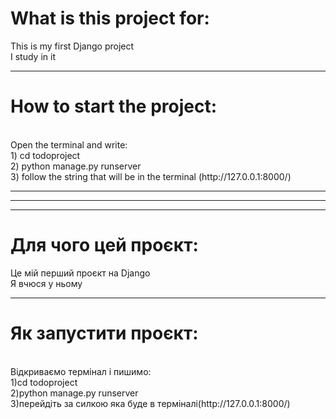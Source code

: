 <h1 style="strong">What is this project for:</h1>
This is my first Django project
<br>I study in it
<hr>
<h1>How to start the project:</h1>
<br>
Open the terminal and write:
<br>
1) cd todoproject
<br>
2) python manage.py runserver
<br>
3) follow the string that will be in the terminal (http://127.0.0.1:8000/)
<hr>
<hr>
<hr>
<h1 style="strong">Для чого цей проєкт:</h1>
Це мій перший проєкт на Django
<br>Я вчюся у ньому
<hr>
<h1>Як запустити проєкт:</h1>
<br>
Відкриваємо термінал і пишимо:
<br>
1)cd todoproject
<br>
2)python manage.py runserver
<br>
3)перейдіть за силкою яка буде в терміналі(http://127.0.0.1:8000/)

